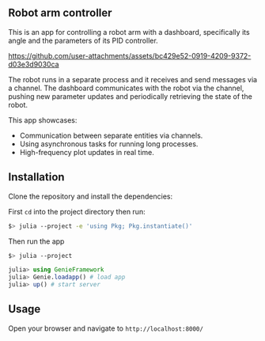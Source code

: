 ## Robot arm controller

This is an app for controlling a robot arm with a dashboard, specifically its angle and the parameters of its PID controller.


https://github.com/user-attachments/assets/bc429e52-0919-4209-9372-d03e3d9030ca


The robot runs in a separate process and it receives and send messages via a channel. The dashboard communicates with the robot via the channel, pushing new parameter updates and periodically retrieving the state of the robot. 

This app showcases:

- Communication between separate entities via channels.
- Using asynchronous tasks for running long processes.
- High-frequency plot updates in real time.

## Installation

Clone the repository and install the dependencies:

First `cd` into the project directory then run:

```bash
$> julia --project -e 'using Pkg; Pkg.instantiate()'
```

Then run the app

```bash
$> julia --project
```

```julia
julia> using GenieFramework
julia> Genie.loadapp() # load app
julia> up() # start server
```

## Usage

Open your browser and navigate to `http://localhost:8000/`
